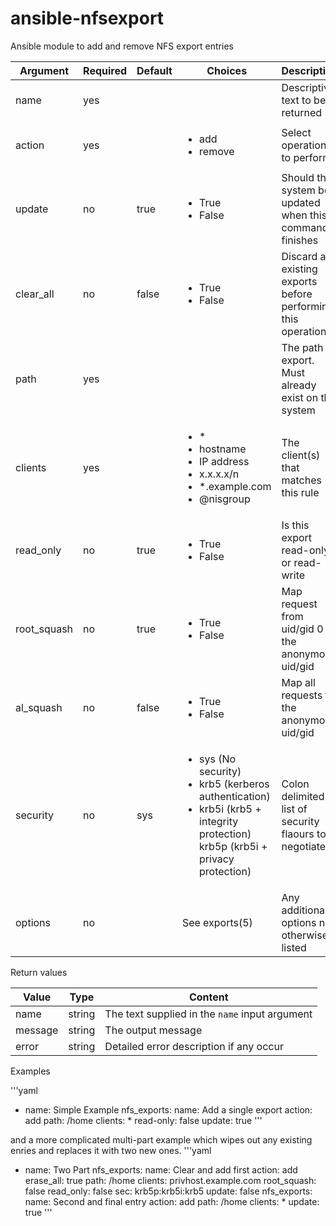 # ansible-nfsexport
Ansible module to add and remove NFS export entries


| Argument | Required | Default | Choices | Description |
| --- | --- | --- | --- | --- |
| name | yes | | | Descriptive text to be returned |
| action | yes | | <ul><li>add</li><li>remove</li></ul> | Select operation to perform |
| update | no | true | <ul><li>True</li><li>False</li></ul> | Should the system be updated when this command finishes |
| clear_all | no | false | <ul><li>True</li><li>False</li></ul> | Discard all existing exports before performing this operation |
| path | yes | |  | The path to export. Must already exist on the system |
| clients | yes | | <ul><li>&ast;</li><li>hostname</li><li>IP address</li><li>x.x.x.x/n</li><li>&ast;.example.com</li><li>@nisgroup</li></ul> | The client(s) that matches this rule |
| read_only | no | true | <ul><li>True</li><li>False</li></ul> | Is this export read-only or read-write |
| root_squash | no | true | <ul><li>True</li><li>False</li></ul> | Map request from uid/gid 0 to the anonymous uid/gid |
| al_squash | no | false | <ul><li>True</li><li>False</li></ul> | Map all requests to the anonymous uid/gid |
| security | no | sys | <ul><li>sys (No security)</li><li>krb5 (kerberos authentication)</li><li>krb5i (krb5 + integrity protection)</li></li>krb5p (krb5i + privacy protection)</li></ul> | Colon delimited list of security flaours to negotiate |
| options | no | | See exports(5) | Any additional options not otherwise listed |


Return values

| Value | Type | Content |
| --- | --- | --- |
| name | string | The text supplied in the `name` input argument |
| message | string | The output message |
| error | string | Detailed error description if any occur |

Examples

'''yaml
- name: Simple Example
  nfs_exports:
    name: Add a single export
    action: add
    path: /home
    clients: *
    read-only: false
    update: true
'''

and a more complicated multi-part example which wipes out any existing enries 
and replaces it with two new ones.
'''yaml
- name: Two Part
  nfs_exports:
    name: Clear and add first
    action: add
    erase_all: true
    path: /home
    clients: privhost.example.com
    root_squash: false
    read_only: false
    sec: krb5p:krb5i:krb5
    update: false
  nfs_exports:
    name: Second and final entry
    action: add
    path: /home
    clients: *
    update: true
'''
